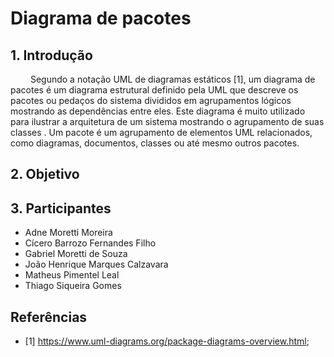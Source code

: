# Diagrama de pacotes

## 1. Introdução

&emsp;&emsp; Segundo a notação UML de diagramas estáticos [1], um diagrama de pacotes é um diagrama estrutural definido pela UML que descreve os pacotes ou pedaços do sistema divididos em agrupamentos lógicos mostrando as dependências entre eles. Este diagrama é muito utilizado para ilustrar a arquitetura de um sistema mostrando o agrupamento de suas classes . Um pacote é um agrupamento de elementos UML relacionados, como diagramas, documentos, classes ou até mesmo outros pacotes.

## 2. Objetivo

## 3. Participantes

- Adne Moretti Moreira
- Cícero Barrozo Fernandes Filho
- Gabriel Moretti de Souza
- João Henrique Marques Calzavara
- Matheus Pimentel Leal
- Thiago Siqueira Gomes

## Referências

- [1] https://www.uml-diagrams.org/package-diagrams-overview.html;
